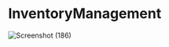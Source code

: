 # InventoryManagement

![Screenshot (186)](https://github.com/user-attachments/assets/ac1428a0-adce-46bc-b41b-391e99514eee)
